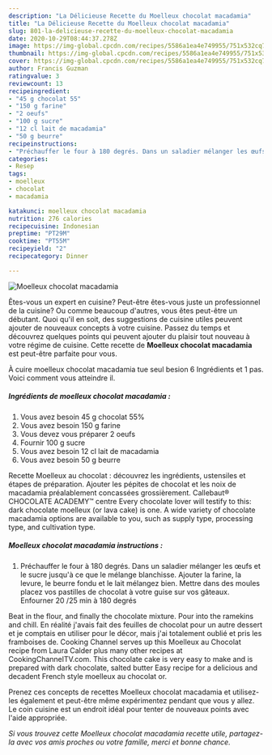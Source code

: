```yaml
---
description: "La Délicieuse Recette du Moelleux chocolat macadamia"
title: "La Délicieuse Recette du Moelleux chocolat macadamia"
slug: 801-la-delicieuse-recette-du-moelleux-chocolat-macadamia
date: 2020-10-29T08:44:37.278Z
image: https://img-global.cpcdn.com/recipes/5586a1ea4e749955/751x532cq70/moelleux-chocolat-macadamia-photo-principale-de-la-recette.jpg
thumbnail: https://img-global.cpcdn.com/recipes/5586a1ea4e749955/751x532cq70/moelleux-chocolat-macadamia-photo-principale-de-la-recette.jpg
cover: https://img-global.cpcdn.com/recipes/5586a1ea4e749955/751x532cq70/moelleux-chocolat-macadamia-photo-principale-de-la-recette.jpg
author: Francis Guzman
ratingvalue: 3
reviewcount: 13
recipeingredient:
- "45 g chocolat 55"
- "150 g farine"
- "2 oeufs"
- "100 g sucre"
- "12 cl lait de macadamia"
- "50 g beurre"
recipeinstructions:
- "Préchauffer le four à 180 degrés. Dans un saladier mélanger les œufs et le sucre jusqu&#39;à ce que le mélange blanchisse. Ajouter la farine, la levure, le beurre fondu et le lait mélangez bien. Mettre dans des moules placez vos pastilles de chocolat à votre guise sur vos gâteaux. Enfourner 20 /25 min à 180 degrés"
categories:
- Resep
tags:
- moelleux
- chocolat
- macadamia

katakunci: moelleux chocolat macadamia 
nutrition: 276 calories
recipecuisine: Indonesian
preptime: "PT29M"
cooktime: "PT55M"
recipeyield: "2"
recipecategory: Dinner

---
```



![Moelleux chocolat macadamia](https://img-global.cpcdn.com/recipes/5586a1ea4e749955/751x532cq70/moelleux-chocolat-macadamia-photo-principale-de-la-recette.jpg)

Êtes-vous un expert en cuisine? Peut-être êtes-vous juste un professionnel de la cuisine? Ou comme beaucoup d'autres, vous êtes peut-être un débutant. Quoi qu'il en soit, des suggestions de cuisine utiles peuvent ajouter de nouveaux concepts à votre cuisine. Passez du temps et découvrez quelques points qui peuvent ajouter du plaisir tout nouveau à votre régime de cuisine. Cette recette de <strong> Moelleux chocolat macadamia </strong> est peut-être parfaite pour vous.

<!--inarticleads1-->

À cuire moelleux chocolat macadamia tue seul besion 6 Ingrédients et 1 pas. Voici comment vous atteindre il.

##### Ingrédients de moelleux chocolat macadamia :

1. Vous avez besoin 45 g chocolat 55%
1. Vous avez besoin 150 g farine
1. Vous devez vous préparer 2 oeufs
1. Fournir 100 g sucre
1. Vous avez besoin 12 cl lait de macadamia
1. Vous avez besoin 50 g beurre


Recette Moelleux au chocolat : découvrez les ingrédients, ustensiles et étapes de préparation. Ajouter les pépites de chocolat et les noix de macadamia préalablement concassées grossièrement. Callebaut® CHOCOLATE ACADEMY™ centre Every chocolate lover will testify to this: dark chocolate moelleux (or lava cake) is one. A wide variety of chocolate macadamia options are available to you, such as supply type, processing type, and cultivation type. 

<!--inarticleads2-->

##### Moelleux chocolat macadamia instructions :

1. Préchauffer le four à 180 degrés. Dans un saladier mélanger les œufs et le sucre jusqu&#39;à ce que le mélange blanchisse. Ajouter la farine, la levure, le beurre fondu et le lait mélangez bien. Mettre dans des moules placez vos pastilles de chocolat à votre guise sur vos gâteaux. Enfourner 20 /25 min à 180 degrés


Beat in the flour, and finally the chocolate mixture. Pour into the ramekins and chill. En réalité j&#39;avais fait des feuilles de chocolat pour un autre dessert et je comptais en utiliser pour le décor, mais j&#39;ai totalement oublié et pris les framboises de. Cooking Channel serves up this Moelleux au Chocolat recipe from Laura Calder plus many other recipes at CookingChannelTV.com. This chocolate cake is very easy to make and is prepared with dark chocolate, salted butter Easy recipe for a delicious and decadent French style moelleux au chocolat or. 

<!--inarticleads1-->

<p>
Prenez ces concepts de recettes Moelleux chocolat macadamia et utilisez-les également et peut-être même expérimentez pendant que vous y allez. Le coin cuisine est un endroit idéal pour tenter de nouveaux points avec l'aide appropriée.
</p>

<p>
<i>Si vous trouvez cette Moelleux chocolat macadamia recette utile, partagez-la avec vos amis proches ou votre famille, merci et bonne chance.</i>
</p>
